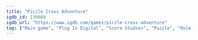 ```yaml
---
title: "Piczle Cross Adventure"
igdb_id: 130088
igdb_url: "https://www.igdb.com/games/piczle-cross-adventure"
tag: ["Main game", "Plug In Digital", "Score Studios", "Puzzle", "Role-playing (RPG)", "Simulator", "Strategy", "Adventure", "Indie", "Single player", "Action"]
---
```

